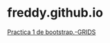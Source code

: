 # freddy.github.io
<a href="freddy.github.io/practica #1 bootstrap grids.html">Practica 1 de bootstrap.-GRIDS</a>

